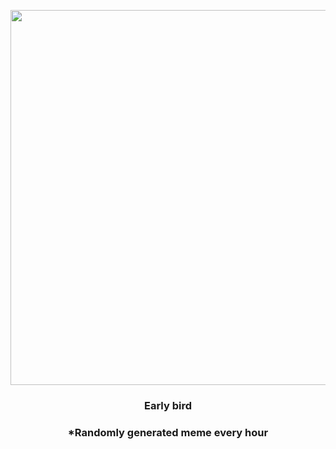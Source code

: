 <p align="center">
        <img src="https://i.redd.it/w4v0xux6ohr81.jpg" width="600" height="600">
        </p>
        <h3 align="center">Early bird</h3>
        <h3 align="center">*Randomly generated meme every hour</h3>
    